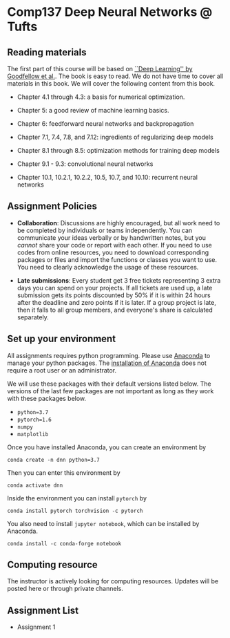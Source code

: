 # Comp137 Deep Neural Networks @ Tufts


## Reading materials  

The first part of this course will be based on [``Deep Learning'' by Goodfellow et al.](https://www.deeplearningbook.org/). The book is easy to read. We do not have time to cover all materials in this book. We will cover the following content from this book.  

* Chapter 4.1 through 4.3: a basis for numerical optimization. 

* Chapter 5: a good review of machine learning basics. 

* Chapter 6:  feedforward neural networks and backpropagation

* Chapter 7.1, 7.4, 7.8, and 7.12: ingredients of regularizing deep models 

* Chapter 8.1 through 8.5: optimization methods for training deep models

* Chapter 9.1 - 9.3: convolutional neural networks 

* Chapter 10.1, 10.2.1, 10.2.2, 10.5, 10.7, and 10.10: recurrent neural networks 

## Assignment Policies 

* **Collaboration**: Discussions are highly encouraged, but all work need to be completed by individuals or teams independently. You can communicate your ideas verbally or by handwritten notes, but you *cannot* share your code or report with each other. If you need to use codes from online resources, you need to download corresponding packages or files and import the functions or classes you want to use. You need to clearly acknowledge the usage of these resources.

* **Late submissions**: Every student get 3 free tickets representing 3 extra days you can spend on your projects. If all tickets are used up, a late submission gets its points discounted by 50% if it is within 24 hours after the deadline and zero points if it is later. If a group project is late, then it falls to all group members, and everyone's share is calculated separately. 


## Set up your environment 

All assignments requires python programming. Please use [Anaconda](https://docs.conda.io/projects/conda/en/latest/user-guide/index.html) to manage your python packages. The [installation of Anaconda](https://docs.anaconda.com/anaconda/install/) does not require a root user or an administrator. 

We will use these packages with their default versions listed below. The versions of the last few packages are not important as long as they work with these packages below. 

* `python=3.7`
* `pytorch=1.6`
* `numpy`
* `matplotlib` 

Once you have installed Anaconda, you can create an environment by  
```
conda create -n dnn python=3.7
```

Then you can enter this environment by 
```
conda activate dnn
```

Inside the environment you can install `pytorch` by
```
conda install pytorch torchvision -c pytorch
```

You also need to install `jupyter notebook`, which can be installed by Anaconda.
```
conda install -c conda-forge notebook
```

## Computing resource

The instructor is actively looking for computing resources. Updates will be posted here or through private channels.  



## Assignment List

* Assignment 1




